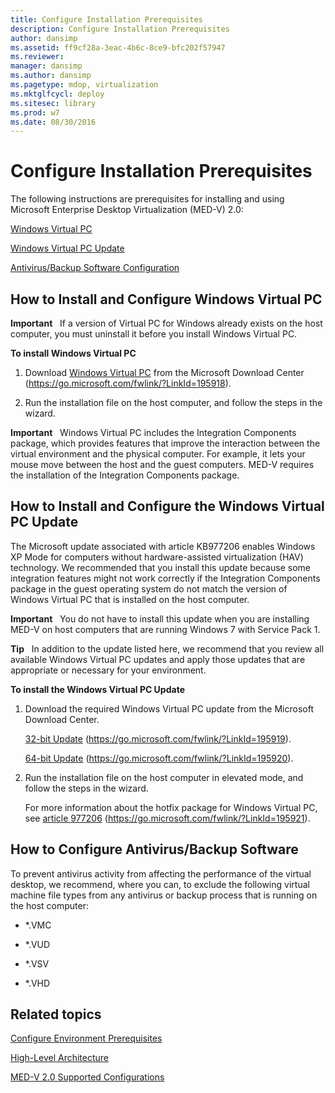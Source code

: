 ```yaml
---
title: Configure Installation Prerequisites
description: Configure Installation Prerequisites
author: dansimp
ms.assetid: ff9cf28a-3eac-4b6c-8ce9-bfc202f57947
ms.reviewer: 
manager: dansimp
ms.author: dansimp
ms.pagetype: mdop, virtualization
ms.mktglfcycl: deploy
ms.sitesec: library
ms.prod: w7
ms.date: 08/30/2016
---
```



# Configure Installation Prerequisites


The following instructions are prerequisites for installing and using Microsoft Enterprise Desktop Virtualization (MED-V) 2.0:

[Windows Virtual PC](#bkmk-howtoinstallandconfiguremicrosoftvirtualpc7)

[Windows Virtual PC Update](#bkmk-howtoinstallandconfiguremicrosoftvirtualpc7update)

[Antivirus/Backup Software Configuration](#bkmk-antivirusbackupsoftwareconfiguration)

## <a href="" id="bkmk-howtoinstallandconfiguremicrosoftvirtualpc7"></a>How to Install and Configure Windows Virtual PC


**Important**  
If a version of Virtual PC for Windows already exists on the host computer, you must uninstall it before you install Windows Virtual PC.

 

**To install Windows Virtual PC**

1.  Download [Windows Virtual PC](https://go.microsoft.com/fwlink/?LinkId=195918) from the Microsoft Download Center (https://go.microsoft.com/fwlink/?LinkId=195918).

2.  Run the installation file on the host computer, and follow the steps in the wizard.

**Important**  
Windows Virtual PC includes the Integration Components package, which provides features that improve the interaction between the virtual environment and the physical computer. For example, it lets your mouse move between the host and the guest computers. MED-V requires the installation of the Integration Components package.

 

## <a href="" id="bkmk-howtoinstallandconfiguremicrosoftvirtualpc7update"></a>How to Install and Configure the Windows Virtual PC Update


The Microsoft update associated with article KB977206 enables Windows XP Mode for computers without hardware-assisted virtualization (HAV) technology. We recommended that you install this update because some integration features might not work correctly if the Integration Components package in the guest operating system do not match the version of Windows Virtual PC that is installed on the host computer.

**Important**  
You do not have to install this update when you are installing MED-V on host computers that are running Windows 7 with Service Pack 1.

 

**Tip**  
In addition to the update listed here, we recommend that you review all available Windows Virtual PC updates and apply those updates that are appropriate or necessary for your environment.

 

**To install the Windows Virtual PC Update**

1.  Download the required Windows Virtual PC update from the Microsoft Download Center.

    [32-bit Update](https://go.microsoft.com/fwlink/?LinkId=195919) (https://go.microsoft.com/fwlink/?LinkId=195919).

    [64-bit Update](https://go.microsoft.com/fwlink/?LinkId=195920) (https://go.microsoft.com/fwlink/?LinkId=195920).

2.  Run the installation file on the host computer in elevated mode, and follow the steps in the wizard.

    For more information about the hotfix package for Windows Virtual PC, see [article 977206](https://go.microsoft.com/fwlink/?LinkId=195921) (https://go.microsoft.com/fwlink/?LinkId=195921).

## <a href="" id="bkmk-antivirusbackupsoftwareconfiguration"></a>How to Configure Antivirus/Backup Software


To prevent antivirus activity from affecting the performance of the virtual desktop, we recommend, where you can, to exclude the following virtual machine file types from any antivirus or backup process that is running on the host computer:

-   \*.VMC

-   \*.VUD

-   \*.VSV

-   \*.VHD

## Related topics


[Configure Environment Prerequisites](configure-environment-prerequisites.md)

[High-Level Architecture](high-level-architecturemedv2.md)

[MED-V 2.0 Supported Configurations](med-v-20-supported-configurations.md)

 

 





